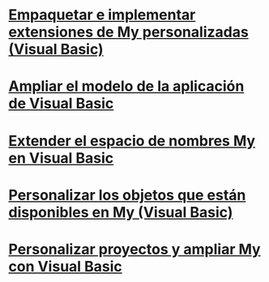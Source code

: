 # [Empaquetar e implementar extensiones de My personalizadas (Visual Basic)](packaging-and-deploying-custom-my-extensions.md)
# [Ampliar el modelo de la aplicación de Visual Basic](extending-the-visual-basic-application-model.md)
# [Extender el espacio de nombres My en Visual Basic](extending-the-my-namespace.md)
# [Personalizar los objetos que están disponibles en My (Visual Basic)](customizing-which-objects-are-available-in-my.md)
# [Personalizar proyectos y ampliar My con Visual Basic](customizing-projects-and-extending-my.md)

